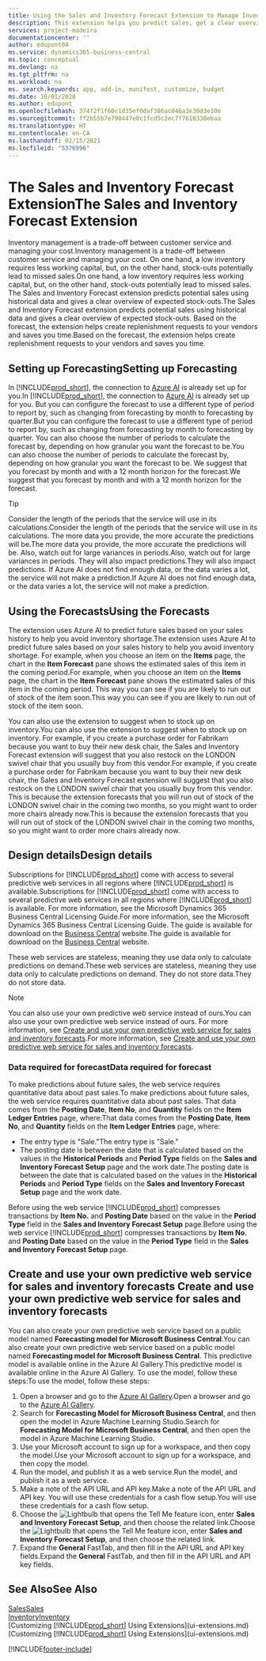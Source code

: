 ```yaml
---
title: Using the Sales and Inventory Forecast Extension to Manage Inventory | Microsoft Docs
description: This extension helps you predict sales, get a clear overview of expected stock-outs, and even helps you create replenishment requests to vendors.
services: project-madeira
documentationcenter: ''
author: edupont04
ms.service: dynamics365-business-central
ms.topic: conceptual
ms.devlang: na
ms.tgt_pltfrm: na
ms.workload: na
ms. search.keywords: app, add-in, manifest, customize, budget
ms.date: 10/01/2020
ms.author: edupont
ms.openlocfilehash: 374f2f1f60c1d35ef0daf386ac046a3e30d3e10e
ms.sourcegitcommit: ff2b55b7e790447e0c1fcd5c2ec7f7610338ebaa
ms.translationtype: HT
ms.contentlocale: en-CA
ms.lasthandoff: 02/15/2021
ms.locfileid: "5376996"
---
```

# <a name="the-sales-and-inventory-forecast-extension"></a><span data-ttu-id="a3666-103">The Sales and Inventory Forecast Extension</span><span class="sxs-lookup"><span data-stu-id="a3666-103">The Sales and Inventory Forecast Extension</span></span>
<span data-ttu-id="a3666-104">Inventory management is a trade-off between customer service and managing your cost.</span><span class="sxs-lookup"><span data-stu-id="a3666-104">Inventory management is a trade-off between customer service and managing your cost.</span></span> <span data-ttu-id="a3666-105">On one hand, a low inventory requires less working capital, but, on the other hand, stock-outs potentially lead to missed sales.</span><span class="sxs-lookup"><span data-stu-id="a3666-105">On one hand, a low inventory requires less working capital, but, on the other hand, stock-outs potentially lead to missed sales.</span></span> <span data-ttu-id="a3666-106">The Sales and Inventory Forecast extension predicts potential sales using historical data and gives a clear overview of expected stock-outs.</span><span class="sxs-lookup"><span data-stu-id="a3666-106">The Sales and Inventory Forecast extension predicts potential sales using historical data and gives a clear overview of expected stock-outs.</span></span> <span data-ttu-id="a3666-107">Based on the forecast, the extension helps create replenishment requests to your vendors and saves you time.</span><span class="sxs-lookup"><span data-stu-id="a3666-107">Based on the forecast, the extension helps create replenishment requests to your vendors and saves you time.</span></span>  

## <a name="setting-up-forecasting"></a><span data-ttu-id="a3666-108">Setting up Forecasting</span><span class="sxs-lookup"><span data-stu-id="a3666-108">Setting up Forecasting</span></span>
<span data-ttu-id="a3666-109">In [!INCLUDE[prod_short](includes/prod_short.md)], the connection to [Azure AI](https://azure.microsoft.com/overview/ai-platform/) is already set up for you.</span><span class="sxs-lookup"><span data-stu-id="a3666-109">In [!INCLUDE[prod_short](includes/prod_short.md)], the connection to [Azure AI](https://azure.microsoft.com/overview/ai-platform/) is already set up for you.</span></span> <span data-ttu-id="a3666-110">But you can configure the forecast to use a different type of period to report by, such as changing from forecasting by month to forecasting by quarter.</span><span class="sxs-lookup"><span data-stu-id="a3666-110">But you can configure the forecast to use a different type of period to report by, such as changing from forecasting by month to forecasting by quarter.</span></span> <span data-ttu-id="a3666-111">You can also choose the number of periods to calculate the forecast by, depending on how granular you want the forecast to be.</span><span class="sxs-lookup"><span data-stu-id="a3666-111">You can also choose the number of periods to calculate the forecast by, depending on how granular you want the forecast to be.</span></span> <span data-ttu-id="a3666-112">We suggest that you forecast by month and with a 12 month horizon for the forecast.</span><span class="sxs-lookup"><span data-stu-id="a3666-112">We suggest that you forecast by month and with a 12 month horizon for the forecast.</span></span> 

> [!TIP]  
>   <span data-ttu-id="a3666-113">Consider the length of the periods that the service will use in its calculations.</span><span class="sxs-lookup"><span data-stu-id="a3666-113">Consider the length of the periods that the service will use in its calculations.</span></span> <span data-ttu-id="a3666-114">The more data you provide, the more accurate the predictions will be.</span><span class="sxs-lookup"><span data-stu-id="a3666-114">The more data you provide, the more accurate the predictions will be.</span></span> <span data-ttu-id="a3666-115">Also, watch out for large variances in periods.</span><span class="sxs-lookup"><span data-stu-id="a3666-115">Also, watch out for large variances in periods.</span></span> <span data-ttu-id="a3666-116">They will also impact predictions.</span><span class="sxs-lookup"><span data-stu-id="a3666-116">They will also impact predictions.</span></span> <span data-ttu-id="a3666-117">If Azure AI does not find enough data, or the data varies a lot, the service will not make a prediction.</span><span class="sxs-lookup"><span data-stu-id="a3666-117">If Azure AI does not find enough data, or the data varies a lot, the service will not make a prediction.</span></span>

## <a name="using-the-forecasts"></a><span data-ttu-id="a3666-118">Using the Forecasts</span><span class="sxs-lookup"><span data-stu-id="a3666-118">Using the Forecasts</span></span>
<span data-ttu-id="a3666-119">The extension uses Azure AI to predict future sales based on your sales history to help you avoid inventory shortage.</span><span class="sxs-lookup"><span data-stu-id="a3666-119">The extension uses Azure AI to predict future sales based on your sales history to help you avoid inventory shortage.</span></span> <span data-ttu-id="a3666-120">For example, when you choose an item on the **Items** page, the chart in the **Item Forecast** pane shows the estimated sales of this item in the coming period.</span><span class="sxs-lookup"><span data-stu-id="a3666-120">For example, when you choose an item on the **Items** page, the chart in the **Item Forecast** pane shows the estimated sales of this item in the coming period.</span></span> <span data-ttu-id="a3666-121">This way you can see if you are likely to run out of stock of the item soon.</span><span class="sxs-lookup"><span data-stu-id="a3666-121">This way you can see if you are likely to run out of stock of the item soon.</span></span>  

<span data-ttu-id="a3666-122">You can also use the extension to suggest when to stock up on inventory.</span><span class="sxs-lookup"><span data-stu-id="a3666-122">You can also use the extension to suggest when to stock up on inventory.</span></span> <span data-ttu-id="a3666-123">For example, if you create a purchase order for Fabrikam because you want to buy their new desk chair, the Sales and Inventory Forecast extension will suggest that you also restock on the LONDON swivel chair that you usually buy from this vendor.</span><span class="sxs-lookup"><span data-stu-id="a3666-123">For example, if you create a purchase order for Fabrikam because you want to buy their new desk chair, the Sales and Inventory Forecast extension will suggest that you also restock on the LONDON swivel chair that you usually buy from this vendor.</span></span> <span data-ttu-id="a3666-124">This is because the extension forecasts that you will run out of stock of the LONDON swivel chair in the coming two months, so you might want to order more chairs already now.</span><span class="sxs-lookup"><span data-stu-id="a3666-124">This is because the extension forecasts that you will run out of stock of the LONDON swivel chair in the coming two months, so you might want to order more chairs already now.</span></span>  

## <a name="design-details"></a><span data-ttu-id="a3666-125">Design details</span><span class="sxs-lookup"><span data-stu-id="a3666-125">Design details</span></span>
<span data-ttu-id="a3666-126">Subscriptions for [!INCLUDE[prod_short](includes/prod_short.md)] come with access to several predictive web services in all regions where [!INCLUDE[prod_short](includes/prod_short.md)] is available.</span><span class="sxs-lookup"><span data-stu-id="a3666-126">Subscriptions for [!INCLUDE[prod_short](includes/prod_short.md)] come with access to several predictive web services in all regions where [!INCLUDE[prod_short](includes/prod_short.md)] is available.</span></span> <span data-ttu-id="a3666-127">For more information, see the Microsoft Dynamics 365 Business Central Licensing Guide.</span><span class="sxs-lookup"><span data-stu-id="a3666-127">For more information, see the Microsoft Dynamics 365 Business Central Licensing Guide.</span></span> <span data-ttu-id="a3666-128">The guide is available for download on the [Business Central](https://dynamics.microsoft.com/en-us/business-central/overview/) website.</span><span class="sxs-lookup"><span data-stu-id="a3666-128">The guide is available for download on the [Business Central](https://dynamics.microsoft.com/en-us/business-central/overview/) website.</span></span> 

<span data-ttu-id="a3666-129">These web services are stateless, meaning they use data only to calculate predictions on demand.</span><span class="sxs-lookup"><span data-stu-id="a3666-129">These web services are stateless, meaning they use data only to calculate predictions on demand.</span></span> <span data-ttu-id="a3666-130">They do not store data.</span><span class="sxs-lookup"><span data-stu-id="a3666-130">They do not store data.</span></span>

> [!NOTE]  
>   <span data-ttu-id="a3666-131">You can also use your own predictive web service instead of ours.</span><span class="sxs-lookup"><span data-stu-id="a3666-131">You can also use your own predictive web service instead of ours.</span></span> <span data-ttu-id="a3666-132">For more information, see [Create and use your own predictive web service for sales and inventory forecasts](#AnchorText).</span><span class="sxs-lookup"><span data-stu-id="a3666-132">For more information, see [Create and use your own predictive web service for sales and inventory forecasts](#AnchorText).</span></span> 

### <a name="data-required-for-forecast"></a><span data-ttu-id="a3666-133">Data required for forecast</span><span class="sxs-lookup"><span data-stu-id="a3666-133">Data required for forecast</span></span>
<span data-ttu-id="a3666-134">To make predictions about future sales, the web service requires quantitative data about past sales.</span><span class="sxs-lookup"><span data-stu-id="a3666-134">To make predictions about future sales, the web service requires quantitative data about past sales.</span></span> <span data-ttu-id="a3666-135">That data comes from the **Posting Date**, **Item No**, and **Quantity** fields on the **Item Ledger Entries** page, where:</span><span class="sxs-lookup"><span data-stu-id="a3666-135">That data comes from the **Posting Date**, **Item No**, and **Quantity** fields on the **Item Ledger Entries** page, where:</span></span>
-    <span data-ttu-id="a3666-136">The entry type is "Sale."</span><span class="sxs-lookup"><span data-stu-id="a3666-136">The entry type is "Sale."</span></span>
- <span data-ttu-id="a3666-137">The posting date is between the date that is calculated based on the values in the **Historical Periods** and **Period Type** fields on the **Sales and Inventory Forecast Setup** page and the work date.</span><span class="sxs-lookup"><span data-stu-id="a3666-137">The posting date is between the date that is calculated based on the values in the **Historical Periods** and **Period Type** fields on the **Sales and Inventory Forecast Setup** page and the work date.</span></span>

<span data-ttu-id="a3666-138">Before using the web service [!INCLUDE[prod_short](includes/prod_short.md)] compresses transactions by **Item No.** and **Posting Date** based on the value in the **Period Type** field in the **Sales and Inventory Forecast Setup** page.</span><span class="sxs-lookup"><span data-stu-id="a3666-138">Before using the web service [!INCLUDE[prod_short](includes/prod_short.md)] compresses transactions by **Item No.** and **Posting Date** based on the value in the **Period Type** field in the **Sales and Inventory Forecast Setup** page.</span></span>

## <a name="create-and-use-your-own-predictive-web-service-for-sales-and-inventory-forecasts"></a><span data-ttu-id="a3666-139"><a name="AnchorText"> </a>Create and use your own predictive web service for sales and inventory forecasts</span><span class="sxs-lookup"><span data-stu-id="a3666-139"><a name="AnchorText"> </a>Create and use your own predictive web service for sales and inventory forecasts</span></span>
<span data-ttu-id="a3666-140">You can also create your own predictive web service based on a public model named **Forecasting model for Microsoft Business Central**.</span><span class="sxs-lookup"><span data-stu-id="a3666-140">You can also create your own predictive web service based on a public model named **Forecasting model for Microsoft Business Central**.</span></span> <span data-ttu-id="a3666-141">This predictive model is available online in the Azure AI Gallery.</span><span class="sxs-lookup"><span data-stu-id="a3666-141">This predictive model is available online in the Azure AI Gallery.</span></span> <span data-ttu-id="a3666-142">To use the model, follow these steps:</span><span class="sxs-lookup"><span data-stu-id="a3666-142">To use the model, follow these steps:</span></span>  

1. <span data-ttu-id="a3666-143">Open a browser and go to the [Azure AI Gallery](https://go.microsoft.com/fwlink/?linkid=828352).</span><span class="sxs-lookup"><span data-stu-id="a3666-143">Open a browser and go to the [Azure AI Gallery](https://go.microsoft.com/fwlink/?linkid=828352).</span></span>  
2. <span data-ttu-id="a3666-144">Search for **Forecasting Model for Microsoft Business Central**, and then open the model in Azure Machine Learning Studio.</span><span class="sxs-lookup"><span data-stu-id="a3666-144">Search for **Forecasting Model for Microsoft Business Central**, and then open the model in Azure Machine Learning Studio.</span></span>  
3. <span data-ttu-id="a3666-145">Use your Microsoft account to sign up for a workspace, and then copy the model.</span><span class="sxs-lookup"><span data-stu-id="a3666-145">Use your Microsoft account to sign up for a workspace, and then copy the model.</span></span>  
4. <span data-ttu-id="a3666-146">Run the model, and publish it as a web service.</span><span class="sxs-lookup"><span data-stu-id="a3666-146">Run the model, and publish it as a web service.</span></span>  
5. <span data-ttu-id="a3666-147">Make a note of the API URL and API key.</span><span class="sxs-lookup"><span data-stu-id="a3666-147">Make a note of the API URL and API key.</span></span> <span data-ttu-id="a3666-148">You will use these credentials for a cash flow setup.</span><span class="sxs-lookup"><span data-stu-id="a3666-148">You will use these credentials for a cash flow setup.</span></span>  
6. <span data-ttu-id="a3666-149">Choose the ![Lightbulb that opens the Tell Me feature](media/ui-search/search_small.png "Tell me what you want to do") icon, enter **Sales and Inventory Forecast Setup**, and then choose the related link.</span><span class="sxs-lookup"><span data-stu-id="a3666-149">Choose the ![Lightbulb that opens the Tell Me feature](media/ui-search/search_small.png "Tell me what you want to do") icon, enter **Sales and Inventory Forecast Setup**, and then choose the related link.</span></span>  
7. <span data-ttu-id="a3666-150">Expand the **General** FastTab, and then fill in the API URL and API key fields.</span><span class="sxs-lookup"><span data-stu-id="a3666-150">Expand the **General** FastTab, and then fill in the API URL and API key fields.</span></span>  


## <a name="see-also"></a><span data-ttu-id="a3666-151">See Also</span><span class="sxs-lookup"><span data-stu-id="a3666-151">See Also</span></span>
[<span data-ttu-id="a3666-152">Sales</span><span class="sxs-lookup"><span data-stu-id="a3666-152">Sales</span></span>](sales-manage-sales.md)  
[<span data-ttu-id="a3666-153">Inventory</span><span class="sxs-lookup"><span data-stu-id="a3666-153">Inventory</span></span>](inventory-manage-inventory.md)  
<span data-ttu-id="a3666-154">[Customizing [!INCLUDE[prod_short](includes/prod_short.md)] Using Extensions](ui-extensions.md)</span><span class="sxs-lookup"><span data-stu-id="a3666-154">[Customizing [!INCLUDE[prod_short](includes/prod_short.md)] Using Extensions](ui-extensions.md)</span></span>  


[!INCLUDE[footer-include](includes/footer-banner.md)]